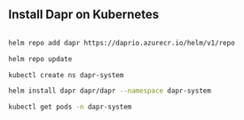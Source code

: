 

## Install Dapr on Kubernetes

```bash

helm repo add dapr https://daprio.azurecr.io/helm/v1/repo

helm repo update

kubectl create ns dapr-system

helm install dapr dapr/dapr --namespace dapr-system

kubectl get pods -n dapr-system

```